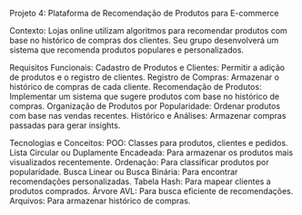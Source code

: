 Projeto 4: Plataforma de Recomendação de Produtos para E-commerce

Contexto:
Lojas online utilizam algoritmos para recomendar produtos com base no histórico de compras dos clientes. Seu grupo desenvolverá um sistema que recomenda produtos populares e personalizados.

Requisitos Funcionais:
Cadastro de Produtos e Clientes: Permitir a adição de produtos e o registro de clientes.
Registro de Compras: Armazenar o histórico de compras de cada cliente.
Recomendação de Produtos: Implementar um sistema que sugere produtos com base no histórico de compras.
Organização de Produtos por Popularidade: Ordenar produtos com base nas vendas recentes.
Histórico e Análises: Armazenar compras passadas para gerar insights.

Tecnologias e Conceitos:
POO: Classes para produtos, clientes e pedidos.
Lista Circular ou Duplamente Encadeada: Para armazenar os produtos mais visualizados recentemente.
Ordenação: Para classificar produtos por popularidade.
Busca Linear ou Busca Binária: Para encontrar recomendações personalizadas.
Tabela Hash: Para mapear clientes a produtos comprados.
Árvore AVL: Para busca eficiente de recomendações.
Arquivos: Para armazenar histórico de compras.
